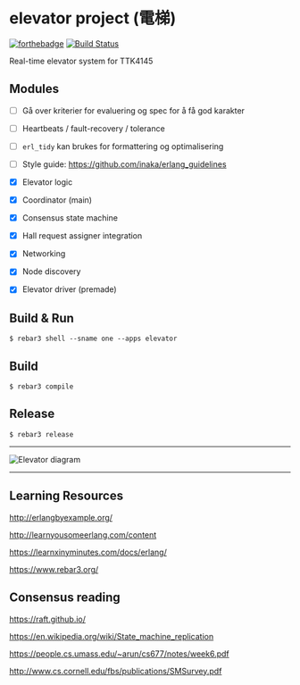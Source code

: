 elevator project (電梯)
=====
[![forthebadge](https://forthebadge.com/images/badges/fuck-it-ship-it.svg)](https://forthebadge.com) [![Build Status](https://travis-ci.com/TTK4145/project-wrong_on_so_many_levels.svg?token=VaZNdDabsDWKmoAAY6fP&branch=master)](https://travis-ci.com/TTK4145/project-wrong_on_so_many_levels)

Real-time elevator system for TTK4145

Modules
----

- [ ] Gå over kriterier for evaluering og spec for å få god karakter
- [ ] Heartbeats / fault-recovery / tolerance

- [ ] `erl_tidy` kan brukes for formattering og optimalisering
- [ ] Style guide: https://github.com/inaka/erlang_guidelines

- [x] Elevator logic
- [x] Coordinator (main)
- [x] Consensus state machine
- [x] Hall request assigner integration
- [x] Networking
- [x] Node discovery
- [x] Elevator driver (premade)


Build & Run
----
    $ rebar3 shell --sname one --apps elevator

Build
----
    $ rebar3 compile

Release
----
    $ rebar3 release

----

![Elevator diagram](https://github.com/TTK4145/project-wrong_on_so_many_levels/raw/master/doc/Sanntid_moduler.png)

----

Learning Resources
-----

http://erlangbyexample.org/

http://learnyousomeerlang.com/content

https://learnxinyminutes.com/docs/erlang/

https://www.rebar3.org/

Consensus reading
-----

https://raft.github.io/

https://en.wikipedia.org/wiki/State_machine_replication

https://people.cs.umass.edu/~arun/cs677/notes/week6.pdf

http://www.cs.cornell.edu/fbs/publications/SMSurvey.pdf

